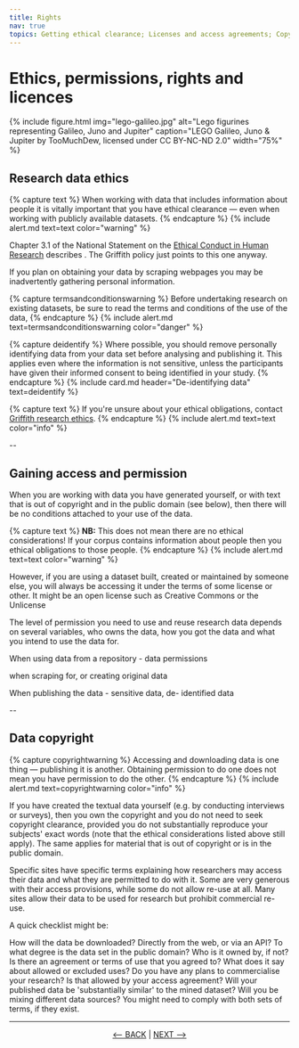 ```yaml
---
title: Rights
nav: true
topics: Getting ethical clearance; Licenses and access agreements; Copyright
---
```


# Ethics, permissions, rights and licences

{% include figure.html img="lego-galileo.jpg" alt="Lego figurines representing Galileo, Juno and Jupiter" caption="LEGO Galileo, Juno & Jupiter by TooMuchDew, licensed under CC BY-NC-ND 2.0" width="75%" %}

## Research data ethics

{% capture text %}
When working with data that includes information about people it is vitally important that you have ethical clearance — even when working with publicly available datasets.
{% endcapture %}
{% include alert.md text=text color="warning" %}

Chapter 3.1 of the National Statement on the [Ethical Conduct in Human Research](https://www.nhmrc.gov.au/about-us/publications/national-statement-ethical-conduct-human-research-2007-updated-2018) describes . The Griffith policy just points to this one anyway.

If you plan on obtaining your data by scraping webpages you may be inadvertently gathering personal information.

{% capture termsandconditionswarning %}
Before undertaking research on existing datasets, be sure to read the terms and conditions of the use of the data,
{% endcapture %}
{% include alert.md text=termsandconditionswarning color="danger" %}

{% capture deidentify %}
Where possible, you should remove personally identifying data from your data set before analysing and publishing it. This applies even where the information is not sensitive, unless the participants have given their informed consent to being identified in your study.
{% endcapture %}
{% include card.md header="De-identifying data" text=deidentify %}

{% capture text %}
If you're unsure about your ethical obligations, contact [Griffith research ethics](https://www.griffith.edu.au/research/research-services/research-ethics-integrity).
{% endcapture %}
{% include alert.md text=text color="info" %}


--

## Gaining access and permission

When you are working with data you have generated yourself, or with text that is out of copyright and in the public domain (see below), then there will be no conditions attached to your use of the data.

{% capture text %}
**NB:** This does not mean there are no ethical considerations! If your corpus contains information about people then you ethical obligations to those people. 
{% endcapture %}
{% include alert.md text=text color="warning" %}

However, if you are using a dataset built, created or maintained by someone else, you will always be accessing it under the terms of some license or other. It might be an open license such as Creative Commons or the Unlicense

The level of permission you need to use and reuse research data depends on several variables, who owns the data, how you got the data and what you intend to use the data for.

When using data from a repository - data permissions

when scraping for, or creating original data

When publishing the data - sensitive data,  de- identified data

--

## Data copyright

{% capture copyrightwarning %}
Accessing and downloading data is one thing — publishing it is another. Obtaining permission to do one does not mean you have permission to do the other.
{% endcapture %}
{% include alert.md text=copyrightwarning color="info" %}

If you have created the textual data yourself (e.g. by conducting interviews or surveys), then you own the copyright and you do not need to seek copyright clearance, provided you do not substantially reproduce your subjects' exact words (note that the ethical considerations listed above still apply). The same applies for material that is out of copyright or is in the public domain. 

Specific sites have specific terms explaining how researchers may access their data and what they are permitted to do with it. Some are very generous with their access provisions, while some do not allow re-use at all. Many sites allow their data to be used for research but prohibit commercial re-use.


A quick checklist might be: 

How will the data be downloaded? Directly from the web, or via an API?
To what degree is the data set in the public domain? Who is it owned by, if not?
Is there an agreement or terms of use that you agreed to? What does it say about allowed or excluded uses?
Do you have any plans to commercialise your research? Is that allowed by your access agreement?
Will your published data be 'substantially similar' to the mined dataset?
Will you be mixing different data sources? You might need to comply with both sets of terms, if they exist.
  
-----
  

<p align="center">
  <a href="https://griffithunilibrary.github.io/intro-text-mining-analysis/content/2-why.html"><-- BACK</a> |
  <a href="https://griffithunilibrary.github.io/intro-text-mining-analysis/content/4-build.html">NEXT --></a>
</p>
